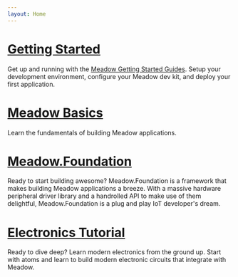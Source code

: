 ```yaml
---
layout: Home
---
```


# [Getting Started](/Meadow/Getting_Started/)

Get up and running with the [Meadow Getting Started Guides](/Meadow/Getting_Started/). Setup your development environment, configure your Meadow dev kit, and deploy your first application.

# [Meadow Basics](/Meadow/Meadow_Basics)

Learn the fundamentals of building Meadow applications.

# [Meadow.Foundation](/Meadow/Meadow.Foundation)

Ready to start building awesome? Meadow.Foundation is a framework that makes building Meadow applications a breeze. With a massive hardware peripheral driver library and a handrolled API to make use of them delightful, Meadow.Foundation is  a plug and play IoT developer's dream.

# [Electronics Tutorial](/Hardware/Tutorials/Electronics/)

Ready to dive deep? Learn modern electronics from the ground up. Start with atoms and learn to build modern electronic circuits that integrate with Meadow.

<!--![](/assets/img/Electronics_Tutorial_Illustration.svg)-->


